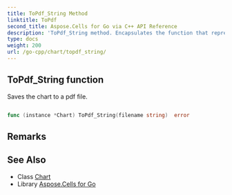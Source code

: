 ```yaml
---
title: ToPdf_String Method 
linktitle: ToPdf
second_title: Aspose.Cells for Go via C++ API Reference
description: 'ToPdf_String method. Encapsulates the function that represents topdf in Go.'
type: docs
weight: 200
url: /go-cpp/chart/topdf_string/
---
```


## ToPdf_String function

Saves the chart to a pdf file.

```go

func (instance *Chart) ToPdf_String(filename string)  error

```

## Remarks


## See Also

* Class [Chart](../)
* Library [Aspose.Cells for Go](../../)
